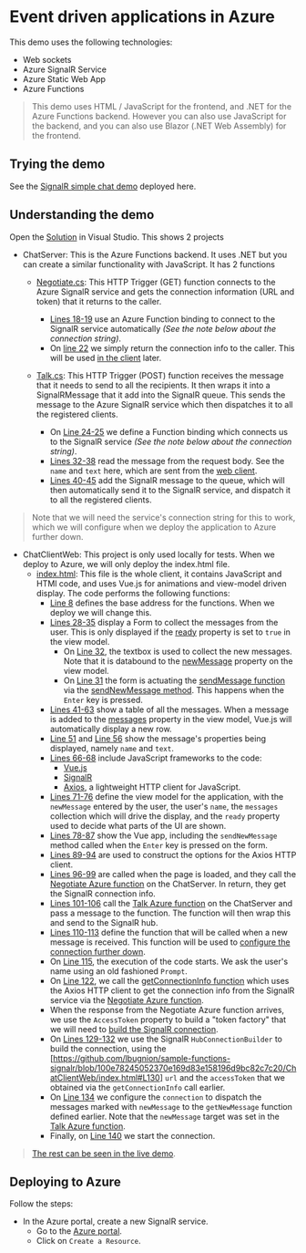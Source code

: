 # Event driven applications in Azure

This demo uses the following technologies:

- Web sockets
- Azure SignalR Service
- Azure Static Web App
- Azure Functions

> This demo uses HTML / JavaScript for the frontend, and .NET for the Azure Functions backend. However you can also use JavaScript for the backend, and you can also use Blazor (.NET Web Assembly) for the frontend.

## Trying the demo

See the [SignalR simple chat demo](http://gslb.ch/signalr-simple-chat-demo) deployed here.

## Understanding the demo

Open the [Solution](./ChatServer.sln) in Visual Studio. This shows 2 projects

- ChatServer: This is the Azure Functions backend. It uses .NET but you can create a similar functionality with JavaScript. It has 2 functions
  - [Negotiate.cs](./ChatServer/Negotiate.cs): This HTTP Trigger (GET) function connects to the Azure SignalR service and gets the connection information (URL and token) that it returns to the caller.
    - [Lines 18-19](https://github.com/lbugnion/sample-functions-signalr/blob/100e78245052370e169d83e158196d9bc82c7c20/ChatServer/Negotiate.cs#L18) use an Azure Function binding to connect to the SignalR service automatically *(See the note below about the connection string)*.
    - On [line 22](https://github.com/lbugnion/sample-functions-signalr/blob/100e78245052370e169d83e158196d9bc82c7c20/ChatServer/Negotiate.cs#L22) we simply return the connection info to the caller. This will be used [in the client](https://github.com/lbugnion/sample-functions-signalr/blob/100e78245052370e169d83e158196d9bc82c7c20/ChatClientWeb/index.html#L96) later.

  - [Talk.cs](./ChatServer/Talk.cs): This HTTP Trigger (POST) function receives the message that it needs to send to all the recipients. It then wraps it into a SignalRMessage that it add into the SignalR queue. This sends the message to the Azure SignalR service which then dispatches it to all the registered clients.
    - On [Line 24-25](https://github.com/lbugnion/sample-functions-signalr/blob/100e78245052370e169d83e158196d9bc82c7c20/ChatServer/Talk.cs#L24) we define a Function binding which connects us to the SignalR service *(See the note below about the connection string)*.
    - [Lines 32-38](https://github.com/lbugnion/sample-functions-signalr/blob/100e78245052370e169d83e158196d9bc82c7c20/ChatServer/Talk.cs#L32) read the message from the request body. See the `name` and `text` here, which are sent from the [web client](https://github.com/lbugnion/sample-functions-signalr/blob/100e78245052370e169d83e158196d9bc82c7c20/ChatClientWeb/index.html#L103).
    - [Lines 40-45](https://github.com/lbugnion/sample-functions-signalr/blob/100e78245052370e169d83e158196d9bc82c7c20/ChatServer/Talk.cs#L40) add the SignalR message to the queue, which will then automatically send it to the SignalR service, and dispatch it to all the registered clients.

> Note that we will need the service's connection string for this to work, which we will configure when we deploy the application to Azure further down.

- ChatClientWeb: This project is only used locally for tests. When we deploy to Azure, we will only deploy the index.html file.
  - [index.html](./ChatClientWeb/index.html): This file is the whole client, it contains JavaScript and HTMl code, and uses Vue.js for animations and view-model driven display. The code performs the following functions:
    - [Line 8](https://github.com/lbugnion/sample-functions-signalr/blob/100e78245052370e169d83e158196d9bc82c7c20/ChatClientWeb/index.html#L8) defines the base address for the functions. When we deploy we will change this.
    - [Lines 28-35](https://github.com/lbugnion/sample-functions-signalr/blob/100e78245052370e169d83e158196d9bc82c7c20/ChatClientWeb/index.html#L28) display a Form to collect the messages from the user. This is only displayed if the [ready](https://github.com/lbugnion/sample-functions-signalr/blob/100e78245052370e169d83e158196d9bc82c7c20/ChatClientWeb/index.html#L75) property is set to `true` in the view model.
      - On [Line 32](https://github.com/lbugnion/sample-functions-signalr/blob/100e78245052370e169d83e158196d9bc82c7c20/ChatClientWeb/index.html#L32), the textbox is used to collect the new messages. Note that it is databound to the [newMessage](https://github.com/lbugnion/sample-functions-signalr/blob/100e78245052370e169d83e158196d9bc82c7c20/ChatClientWeb/index.html#L72) property on the view model.
      - On [Line 31](https://github.com/lbugnion/sample-functions-signalr/blob/100e78245052370e169d83e158196d9bc82c7c20/ChatClientWeb/index.html#L31) the form is actuating the [sendMessage function](https://github.com/lbugnion/sample-functions-signalr/blob/100e78245052370e169d83e158196d9bc82c7c20/ChatClientWeb/index.html#L101) via the [sendNewMessage method](https://github.com/lbugnion/sample-functions-signalr/blob/100e78245052370e169d83e158196d9bc82c7c20/ChatClientWeb/index.html#L82). This happens when the `Enter` key is pressed.
    - [Lines 41-63](https://github.com/lbugnion/sample-functions-signalr/blob/100e78245052370e169d83e158196d9bc82c7c20/ChatClientWeb/index.html#L41) show a table of all the messages. When a message is added to the [messages](https://github.com/lbugnion/sample-functions-signalr/blob/100e78245052370e169d83e158196d9bc82c7c20/ChatClientWeb/index.html#L74) property in the view model, Vue.js will automatically display a new row.
    - [Line 51](https://github.com/lbugnion/sample-functions-signalr/blob/100e78245052370e169d83e158196d9bc82c7c20/ChatClientWeb/index.html#L51) and [Line 56](https://github.com/lbugnion/sample-functions-signalr/blob/100e78245052370e169d83e158196d9bc82c7c20/ChatClientWeb/index.html#L56) show the message's properties being displayed, namely `name` and `text`.
    - [Lines 66-68](https://github.com/lbugnion/sample-functions-signalr/blob/100e78245052370e169d83e158196d9bc82c7c20/ChatClientWeb/index.html#L66) include JavaScript frameworks to the code:
      - [Vue.js](https://vuejs.org/)
      - [SignalR](https://docs.microsoft.com/en-us/aspnet/core/signalr/javascript-client?view=aspnetcore-6.0)
      - [Axios](https://axios-http.com/), a lightweight HTTP client for JavaScript.
    - [Lines 71-76](https://github.com/lbugnion/sample-functions-signalr/blob/100e78245052370e169d83e158196d9bc82c7c20/ChatClientWeb/index.html#L71) define the view model for the application, with the `newMessage` entered by the user, the user's `name`, the `messages` collection which will drive the display, and the `ready` property used to decide what parts of the UI are shown.
    - [Lines 78-87](https://github.com/lbugnion/sample-functions-signalr/blob/100e78245052370e169d83e158196d9bc82c7c20/ChatClientWeb/index.html#L78) show the Vue app, including the `sendNewMessage` method called when the `Enter` key is pressed on the form.
    - [Lines 89-94](https://github.com/lbugnion/sample-functions-signalr/blob/100e78245052370e169d83e158196d9bc82c7c20/ChatClientWeb/index.html#L89) are used to construct the options for the Axios HTTP client.
    - [Lines 96-99](https://github.com/lbugnion/sample-functions-signalr/blob/100e78245052370e169d83e158196d9bc82c7c20/ChatClientWeb/index.html#L96) are called when the page is loaded, and they call the [Negotiate Azure function](./ChatServer/Negotiate.cs) on the ChatServer. In return, they get the SignalR connection info.
    - [Lines 101-106](https://github.com/lbugnion/sample-functions-signalr/blob/100e78245052370e169d83e158196d9bc82c7c20/ChatClientWeb/index.html#L101) call the [Talk Azure function](./ChatServer/Talk.cs) on the ChatServer and pass a message to the function. The function will then wrap this and send to the SignalR hub.
    - [Lines 110-113](https://github.com/lbugnion/sample-functions-signalr/blob/100e78245052370e169d83e158196d9bc82c7c20/ChatClientWeb/index.html#L110) define the function that will be called when a new message is received. This function will be used to [configure the connection further down](https://github.com/lbugnion/sample-functions-signalr/blob/100e78245052370e169d83e158196d9bc82c7c20/ChatClientWeb/index.html#L134).
    - On [Line 115](https://github.com/lbugnion/sample-functions-signalr/blob/100e78245052370e169d83e158196d9bc82c7c20/ChatClientWeb/index.html#L115), the execution of the code starts. We ask the user's name using an old fashioned `Prompt`.
    - On [Line 122](https://github.com/lbugnion/sample-functions-signalr/blob/100e78245052370e169d83e158196d9bc82c7c20/ChatClientWeb/index.html#L122), we call the [getConnectionInfo function](https://github.com/lbugnion/sample-functions-signalr/blob/100e78245052370e169d83e158196d9bc82c7c20/ChatClientWeb/index.html#L96) which uses the Axios HTTP client to get the connection info from the SignalR service via the [Negotiate Azure function](./ChatServer/Negotiate.cs).
    - When the response from the Negotiate Azure function arrives, we use the `AccessToken` property to build a "token factory" that we will need to [build the SignalR connection](https://github.com/lbugnion/sample-functions-signalr/blob/100e78245052370e169d83e158196d9bc82c7c20/ChatClientWeb/index.html#L130).
    - On [Lines 129-132](https://github.com/lbugnion/sample-functions-signalr/blob/100e78245052370e169d83e158196d9bc82c7c20/ChatClientWeb/index.html#L129) we use the SignalR `HubConnectionBuilder` to build the connection, using the [https://github.com/lbugnion/sample-functions-signalr/blob/100e78245052370e169d83e158196d9bc82c7c20/ChatClientWeb/index.html#L130] `url` and the `accessToken` that we obtained via the `getConnectionInfo` call earlier.
    - On [Line 134](https://github.com/lbugnion/sample-functions-signalr/blob/100e78245052370e169d83e158196d9bc82c7c20/ChatClientWeb/index.html#L134) we configure the `connection` to dispatch the messages marked with `newMessage` to the `getNewMessage` function defined earlier. Note that the `newMessage` target was set in the [Talk Azure function](https://github.com/lbugnion/sample-functions-signalr/blob/100e78245052370e169d83e158196d9bc82c7c20/ChatServer/Talk.cs#L43).
    - Finally, on [Line 140](https://github.com/lbugnion/sample-functions-signalr/blob/100e78245052370e169d83e158196d9bc82c7c20/ChatClientWeb/index.html#L140) we start the connection.

> [The rest can be seen in the live demo](http://gslb.ch/signalr-simple-chat-demo).

## Deploying to Azure

Follow the steps:

- In the Azure portal, create a new SignalR service.
  - Go to the [Azure portal](https://portal.azure.com/).
  - Click on `Create a Resource`.
